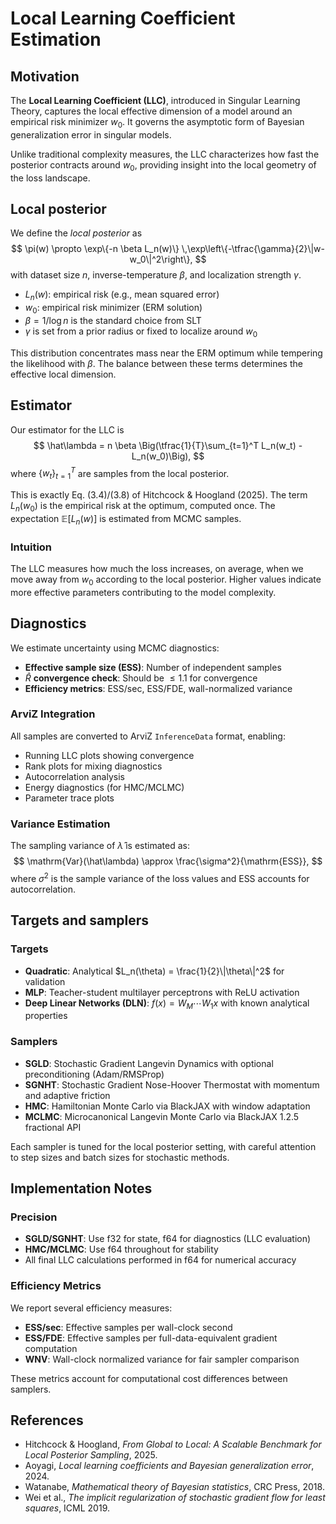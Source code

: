 # Local Learning Coefficient Estimation

## Motivation

The **Local Learning Coefficient (LLC)**, introduced in Singular Learning Theory, captures the local effective dimension of a model around an empirical risk minimizer $w_0$. It governs the asymptotic form of Bayesian generalization error in singular models.

Unlike traditional complexity measures, the LLC characterizes how fast the posterior contracts around $w_0$, providing insight into the local geometry of the loss landscape.

## Local posterior

We define the *local posterior* as
$$
\pi(w) \propto \exp\{-n \beta L_n(w)\} \,\exp\left\{-\tfrac{\gamma}{2}\|w-w_0\|^2\right\},
$$
with dataset size $n$, inverse-temperature $\beta$, and localization strength $\gamma$.

- $L_n(w)$: empirical risk (e.g., mean squared error)
- $w_0$: empirical risk minimizer (ERM solution)
- $\beta = 1/\log n$ is the standard choice from SLT
- $\gamma$ is set from a prior radius or fixed to localize around $w_0$

This distribution concentrates mass near the ERM optimum while tempering the likelihood with $\beta$. The balance between these terms determines the effective local dimension.

## Estimator

Our estimator for the LLC is
$$
\hat\lambda = n \beta \Big(\tfrac{1}{T}\sum_{t=1}^T L_n(w_t) - L_n(w_0)\Big),
$$
where $\{w_t\}_{t=1}^T$ are samples from the local posterior.

This is exactly Eq. (3.4)/(3.8) of Hitchcock & Hoogland (2025). The term $L_n(w_0)$ is the empirical risk at the optimum, computed once. The expectation $\mathbb{E}[L_n(w)]$ is estimated from MCMC samples.

### Intuition

The LLC measures how much the loss increases, on average, when we move away from $w_0$ according to the local posterior. Higher values indicate more effective parameters contributing to the model complexity.

## Diagnostics

We estimate uncertainty using MCMC diagnostics:

- **Effective sample size (ESS)**: Number of independent samples
- $\hat R$ **convergence check**: Should be $\leq 1.1$ for convergence
- **Efficiency metrics**: ESS/sec, ESS/FDE, wall-normalized variance

### ArviZ Integration

All samples are converted to ArviZ `InferenceData` format, enabling:

- Running LLC plots showing convergence
- Rank plots for mixing diagnostics
- Autocorrelation analysis
- Energy diagnostics (for HMC/MCLMC)
- Parameter trace plots

### Variance Estimation

The sampling variance of $\hat\lambda$ is estimated as:
$$
\mathrm{Var}(\hat\lambda) \approx \frac{\sigma^2}{\mathrm{ESS}},
$$
where $\sigma^2$ is the sample variance of the loss values and ESS accounts for autocorrelation.

## Targets and samplers

### Targets

- **Quadratic**: Analytical $L_n(\theta) = \frac{1}{2}\|\theta\|^2$ for validation
- **MLP**: Teacher-student multilayer perceptrons with ReLU activation
- **Deep Linear Networks (DLN)**: $f(x) = W_M \cdots W_1 x$ with known analytical properties

### Samplers

- **SGLD**: Stochastic Gradient Langevin Dynamics with optional preconditioning (Adam/RMSProp)
- **SGNHT**: Stochastic Gradient Nose-Hoover Thermostat with momentum and adaptive friction
- **HMC**: Hamiltonian Monte Carlo via BlackJAX with window adaptation
- **MCLMC**: Microcanonical Langevin Monte Carlo via BlackJAX 1.2.5 fractional API

Each sampler is tuned for the local posterior setting, with careful attention to step sizes and batch sizes for stochastic methods.

## Implementation Notes

### Precision

- **SGLD/SGNHT**: Use f32 for state, f64 for diagnostics (LLC evaluation)
- **HMC/MCLMC**: Use f64 throughout for stability
- All final LLC calculations performed in f64 for numerical accuracy

### Efficiency Metrics

We report several efficiency measures:

- **ESS/sec**: Effective samples per wall-clock second
- **ESS/FDE**: Effective samples per full-data-equivalent gradient computation
- **WNV**: Wall-clock normalized variance for fair sampler comparison

These metrics account for computational cost differences between samplers.

## References

- Hitchcock & Hoogland, *From Global to Local: A Scalable Benchmark for Local Posterior Sampling*, 2025.
- Aoyagi, *Local learning coefficients and Bayesian generalization error*, 2024.
- Watanabe, *Mathematical theory of Bayesian statistics*, CRC Press, 2018.
- Wei et al., *The implicit regularization of stochastic gradient flow for least squares*, ICML 2019.